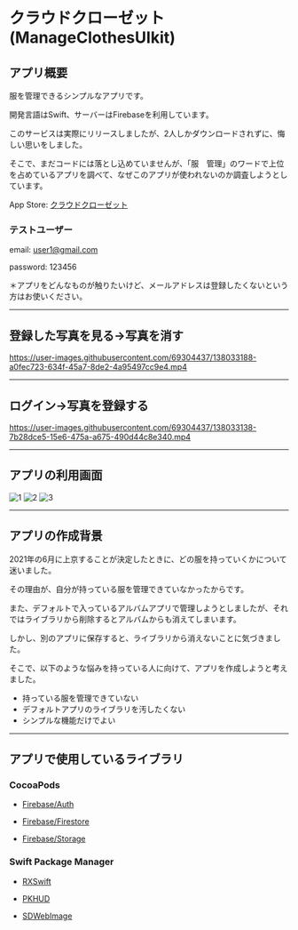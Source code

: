 # クラウドクローゼット(ManageClothesUIkit)

## アプリ概要
服を管理できるシンプルなアプリです。

開発言語はSwift、サーバーはFirebaseを利用しています。

このサービスは実際にリリースしましたが、2人しかダウンロードされずに、悔しい思いをしました。

そこで、まだコードには落とし込めていませんが、「服　管理」のワードで上位を占めているアプリを調べて、なぜこのアプリが使われないのか調査しようとしています。

App Store: [クラウドクローゼット](https://apps.apple.com/jp/app/id1573709222)

### テストユーザー
email: user1@gmail.com

password: 123456

＊アプリをどんなものが触りたいけど、メールアドレスは登録したくないという方はお使いください。

---
## 登録した写真を見る→写真を消す

https://user-images.githubusercontent.com/69304437/138033188-a0fec723-634f-45a7-8de2-4a95497cc9e4.mp4

---

## ログイン→写真を登録する

https://user-images.githubusercontent.com/69304437/138033138-7b28dce5-15e6-475a-a675-490d44c8e340.mp4

---

## アプリの利用画面
![1](https://user-images.githubusercontent.com/69304437/135024494-9c47c7cb-6a9a-42d1-ba56-d0eaa29455dd.png)
![2](https://user-images.githubusercontent.com/69304437/135024538-f08cc1db-6652-4375-88f1-11fe69ac167a.png)
![3](https://user-images.githubusercontent.com/69304437/135024542-fe2cf8bb-735e-42e2-8762-1b513fe68f2b.png)

---

## アプリの作成背景
2021年の6月に上京することが決定したときに、どの服を持っていくかについて迷いました。

その理由が、自分が持っている服を管理できていなかったからです。

また、デフォルトで入っているアルバムアプリで管理しようとしましたが、それではライブラリから削除するとアルバムからも消えてしまいます。

しかし、別のアプリに保存すると、ライブラリから消えないことに気づきました。

そこで、以下のような悩みを持っている人に向けて、アプリを作成しようと考えました。

- 持っている服を管理できていない
- デフォルトアプリのライブラリを汚したくない
- シンプルな機能だけでよい

---

## アプリで使用しているライブラリ
### CocoaPods
- [Firebase/Auth](https://github.com/firebase/firebase-ios-sdk)

- [Firebase/Firestore](https://github.com/firebase/firebase-ios-sdk)

- [Firebase/Storage](https://github.com/firebase/firebase-ios-sdk)

### Swift Package Manager
- [RXSwift](https://github.com/ReactiveX/RxSwift)

- [PKHUD](https://github.com/pkluz/PKHUD)

- [SDWebImage](https://github.com/SDWebImage/SDWebImage)
